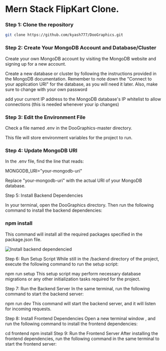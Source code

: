 # Mern Stack FlipKart Clone.

### Step 1: Clone the repository

```bash
git clone https://github.com/kyash777/DooGraphics.git
```

### Step 2: Create Your MongoDB Account and Database/Cluster
Create your own MongoDB account by visiting the MongoDB website and signing up for a new account.

Create a new database or cluster by following the instructions provided in the MongoDB documentation. Remember to note down the "Connect to your application URI" for the database, as you will need it later. Also, make sure to change <password> with your own password

add your current IP address to the MongoDB database's IP whitelist to allow connections (this is needed whenever your ip changes)

### Step 3: Edit the Environment File

Check a file named .env in the DooGraphics-master directory.

This file will store environment variables for the project to run.

### Step 4: Update MongoDB URI

In the .env file, find the line that reads:

MONGODB_URI="your-mongodb-uri"

Replace "your-mongodb-uri" with the actual URI of your MongoDB database.


Step 5: Install Backend Dependencies

In your terminal, open the  DooGraphics directory.
Then run  the following command to install the backend dependencies:

### npm install
This command will install all the required packages specified in the package.json file.

![Install backend dependencied]()


Step 6: Run Setup Script
While still in the /backend directory of the project, execute the following command to run the setup script:

npm run setup
This setup script may perform necessary database migrations or any other initialization tasks required for the project.

Step 7: Run the Backend Server
In the same terminal, run the following command to start the backend server:

npm run dev
This command will start the backend server, and it will listen for incoming requests.

Step 8: Install Frontend Dependencies
Open a new terminal window , and run the following command to install the frontend dependencies:

cd frontend
npm install
Step 9: Run the Frontend Server
After installing the frontend dependencies, run the following command in the same terminal to start the frontend server: